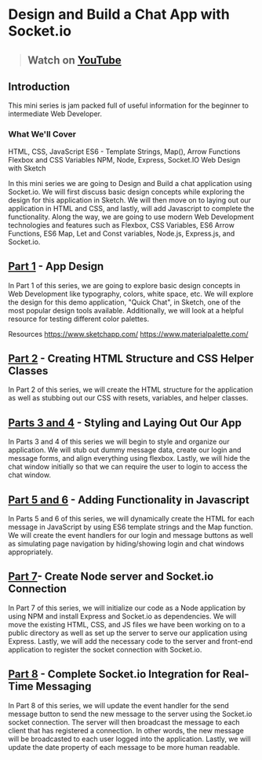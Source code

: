 # Design and Build a Chat App with Socket.io

> ## Watch on [YouTube](https://www.youtube.com/playlist?list=PLDlWc9AfQBfbyGwhSlxg16mQGpGnauCwq)

## Introduction

This mini series is jam packed full of useful information for the beginner to intermediate Web Developer.

### What We'll Cover

HTML, CSS, JavaScript
ES6 - Template Strings, Map(), Arrow Functions
Flexbox and CSS Variables
NPM, Node, Express, Socket.IO
Web Design with Sketch

In this mini series we are going to Design and Build a chat application using Socket.io. We will first discuss basic design concepts while exploring the design for this application in Sketch. We will then move on to laying out our application in HTML and CSS, and lastly, will add Javascript to complete the functionality. Along the way, we are going to use modern Web Development technologies and features such as Flexbox, CSS Variables, ES6 Arrow Functions, ES6 Map, Let and Const variables, Node.js, Express.js, and Socket.io.

## [Part 1](/part-1) - App Design

In Part 1 of this series, we are going to explore basic design concepts in Web Development like typography, colors, white space, etc. We will explore the design for this demo application, "Quick Chat", in Sketch, one of the most popular design tools available. Additionally, we will look at a helpful resource for testing different color palettes.

Resources
https://www.sketchapp.com/
https://www.materialpalette.com/

## [Part 2](/part-2) - Creating HTML Structure and CSS Helper Classes

In Part 2 of this series, we will create the HTML structure for the application as well as stubbing out our CSS with resets, variables, and helper classes.

## [Parts 3 and 4](/parts-3-and-4) - Styling and Laying Out Our App

In Parts 3 and 4 of this series we will begin to style and organize our application. We will stub out dummy message data, create our login and message forms, and align everything using flexbox. Lastly, we will hide the chat window initially so that we can require the user to login to access the chat window.

## [Part 5 and 6](/parts-5-and-6) - Adding Functionality in Javascript

In Parts 5 and 6 of this series, we will dynamically create the HTML for each message in JavaScript by using ES6 template strings and the Map function. We will create the event handlers for our login and message buttons as well as simulating page navigation by hiding/showing login and chat windows appropriately.

## [Part 7](/part-7)- Create Node server and Socket.io Connection

In Part 7 of this series, we will initialize our code as a Node application by using NPM and install Express and Socket.io as dependencies. We will move the existing HTML, CSS, and JS files we have been working on to a public directory as well as set up the server to serve our application using Express. Lastly, we will add the necessary code to the server and front-end application to register the socket connection with Socket.io.

## [Part 8](/part-8) - Complete Socket.io Integration for Real-Time Messaging

In Part 8 of this series, we will update the event handler for the send message button to send the new message to the server using the Socket.io socket connection. The server will then broadcast the message to each client that has registered a connection. In other words, the new message will be broadcasted to each user logged into the application. Lastly, we will update the date property of each message to be more human readable.

